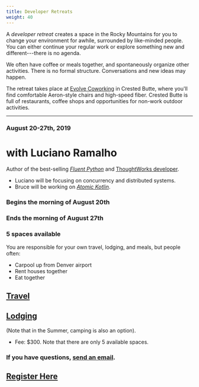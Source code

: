 ```yaml
---
title: Developer Retreats
weight: 40
---
```


A *developer retreat* creates a space in the Rocky Mountains for you to change
your environment for awhile, surrounded by like-minded people. You can either
continue your regular work or explore something new and different---there is no
agenda.

We often have coffee or meals together, and spontaneously organize other
activities. There is no formal structure. Conversations and new ideas may
happen.

The retreat takes place at <a href="https://www.evolvework.co" target="_blank"
rel="noopener noreferrer">Evolve Coworking</a> in Crested Butte, where you'll
find comfortable Aeron-style chairs and high-speed fiber. Crested Butte is full
of restaurants, coffee shops and opportunities for non-work outdoor activities.

<hr>

### August 20-27th, 2019

with Luciano Ramalho
====================

Author of the best-selling <a href="http://shop.oreilly.com/product/0636920032519.do"
target="_blank" rel="noopener noreferrer"><i>Fluent Python</i></a> and
<a href="https://www.thoughtworks.com/profiles/luciano-ramalho"
target="_blank" rel="noopener noreferrer">ThoughtWorks developer</a>.

- Luciano will be focusing on concurrency and distributed systems.
- Bruce will be working on <a href="https://www.atomickotlin.com/"
target="_blank" rel="noopener noreferrer"><i>Atomic Kotlin</i></a>.

### Begins the morning of August 20th
### Ends the morning of August 27th
### 5 spaces available

You are responsible for your own travel, lodging, and meals, but people often:

- Carpool up from Denver airport
- Rent houses together
- Eat together

## <a href="https://www.wintertechforum.com/travel/" target="_blank" rel="noopener noreferrer">Travel</a>

## <a href="https://www.wintertechforum.com/lodging/" target="_blank" rel="noopener noreferrer">Lodging</a>
(Note that in the Summer, camping is also an option).

- Fee: $300. Note that there are only 5 available spaces.

### If you have questions, <a href="javascript:location='mailto:\u0042\u0072\u0075\u0063\u0065\u0054\u0045\u0063\u006b\u0065\u006c\u0040\u0067\u006d\u0061\u0069\u006c\u002e\u0063\u006f\u006d';void 0">send an email</a>.

## <a href="https://link.waveapps.com/9qsqy4-zg9d2n" target="_blank" rel="noopener noreferrer">Register Here</a>
